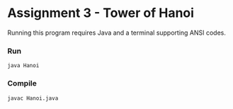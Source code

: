 # Assignment 3 - Tower of Hanoi

Running this program requires Java and a terminal supporting ANSI codes.

### Run

`java Hanoi`


### Compile

`javac Hanoi.java`